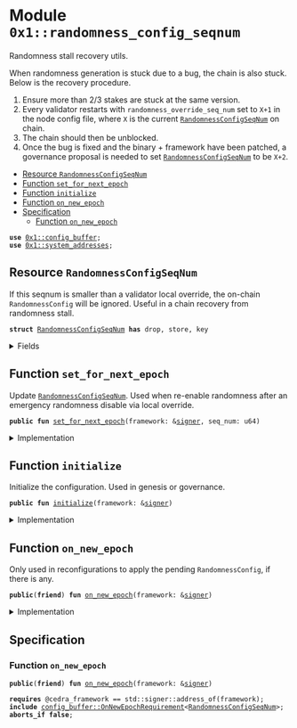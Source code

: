 
<a id="0x1_randomness_config_seqnum"></a>

# Module `0x1::randomness_config_seqnum`

Randomness stall recovery utils.

When randomness generation is stuck due to a bug, the chain is also stuck. Below is the recovery procedure.
1. Ensure more than 2/3 stakes are stuck at the same version.
1. Every validator restarts with <code>randomness_override_seq_num</code> set to <code>X+1</code> in the node config file,
where <code>X</code> is the current <code><a href="randomness_config_seqnum.md#0x1_randomness_config_seqnum_RandomnessConfigSeqNum">RandomnessConfigSeqNum</a></code> on chain.
1. The chain should then be unblocked.
1. Once the bug is fixed and the binary + framework have been patched,
a governance proposal is needed to set <code><a href="randomness_config_seqnum.md#0x1_randomness_config_seqnum_RandomnessConfigSeqNum">RandomnessConfigSeqNum</a></code> to be <code>X+2</code>.


-  [Resource `RandomnessConfigSeqNum`](#0x1_randomness_config_seqnum_RandomnessConfigSeqNum)
-  [Function `set_for_next_epoch`](#0x1_randomness_config_seqnum_set_for_next_epoch)
-  [Function `initialize`](#0x1_randomness_config_seqnum_initialize)
-  [Function `on_new_epoch`](#0x1_randomness_config_seqnum_on_new_epoch)
-  [Specification](#@Specification_0)
    -  [Function `on_new_epoch`](#@Specification_0_on_new_epoch)


<pre><code><b>use</b> <a href="config_buffer.md#0x1_config_buffer">0x1::config_buffer</a>;
<b>use</b> <a href="system_addresses.md#0x1_system_addresses">0x1::system_addresses</a>;
</code></pre>



<a id="0x1_randomness_config_seqnum_RandomnessConfigSeqNum"></a>

## Resource `RandomnessConfigSeqNum`

If this seqnum is smaller than a validator local override, the on-chain <code>RandomnessConfig</code> will be ignored.
Useful in a chain recovery from randomness stall.


<pre><code><b>struct</b> <a href="randomness_config_seqnum.md#0x1_randomness_config_seqnum_RandomnessConfigSeqNum">RandomnessConfigSeqNum</a> <b>has</b> drop, store, key
</code></pre>



<details>
<summary>Fields</summary>


<dl>
<dt>
<code>seq_num: u64</code>
</dt>
<dd>

</dd>
</dl>


</details>

<a id="0x1_randomness_config_seqnum_set_for_next_epoch"></a>

## Function `set_for_next_epoch`

Update <code><a href="randomness_config_seqnum.md#0x1_randomness_config_seqnum_RandomnessConfigSeqNum">RandomnessConfigSeqNum</a></code>.
Used when re-enable randomness after an emergency randomness disable via local override.


<pre><code><b>public</b> <b>fun</b> <a href="randomness_config_seqnum.md#0x1_randomness_config_seqnum_set_for_next_epoch">set_for_next_epoch</a>(framework: &<a href="../../cedra-stdlib/../move-stdlib/doc/signer.md#0x1_signer">signer</a>, seq_num: u64)
</code></pre>



<details>
<summary>Implementation</summary>


<pre><code><b>public</b> <b>fun</b> <a href="randomness_config_seqnum.md#0x1_randomness_config_seqnum_set_for_next_epoch">set_for_next_epoch</a>(framework: &<a href="../../cedra-stdlib/../move-stdlib/doc/signer.md#0x1_signer">signer</a>, seq_num: u64) {
    <a href="system_addresses.md#0x1_system_addresses_assert_cedra_framework">system_addresses::assert_cedra_framework</a>(framework);
    <a href="config_buffer.md#0x1_config_buffer_upsert">config_buffer::upsert</a>(<a href="randomness_config_seqnum.md#0x1_randomness_config_seqnum_RandomnessConfigSeqNum">RandomnessConfigSeqNum</a> { seq_num });
}
</code></pre>



</details>

<a id="0x1_randomness_config_seqnum_initialize"></a>

## Function `initialize`

Initialize the configuration. Used in genesis or governance.


<pre><code><b>public</b> <b>fun</b> <a href="randomness_config_seqnum.md#0x1_randomness_config_seqnum_initialize">initialize</a>(framework: &<a href="../../cedra-stdlib/../move-stdlib/doc/signer.md#0x1_signer">signer</a>)
</code></pre>



<details>
<summary>Implementation</summary>


<pre><code><b>public</b> <b>fun</b> <a href="randomness_config_seqnum.md#0x1_randomness_config_seqnum_initialize">initialize</a>(framework: &<a href="../../cedra-stdlib/../move-stdlib/doc/signer.md#0x1_signer">signer</a>) {
    <a href="system_addresses.md#0x1_system_addresses_assert_cedra_framework">system_addresses::assert_cedra_framework</a>(framework);
    <b>if</b> (!<b>exists</b>&lt;<a href="randomness_config_seqnum.md#0x1_randomness_config_seqnum_RandomnessConfigSeqNum">RandomnessConfigSeqNum</a>&gt;(@cedra_framework)) {
        <b>move_to</b>(framework, <a href="randomness_config_seqnum.md#0x1_randomness_config_seqnum_RandomnessConfigSeqNum">RandomnessConfigSeqNum</a> { seq_num: 0 })
    }
}
</code></pre>



</details>

<a id="0x1_randomness_config_seqnum_on_new_epoch"></a>

## Function `on_new_epoch`

Only used in reconfigurations to apply the pending <code>RandomnessConfig</code>, if there is any.


<pre><code><b>public</b>(<b>friend</b>) <b>fun</b> <a href="randomness_config_seqnum.md#0x1_randomness_config_seqnum_on_new_epoch">on_new_epoch</a>(framework: &<a href="../../cedra-stdlib/../move-stdlib/doc/signer.md#0x1_signer">signer</a>)
</code></pre>



<details>
<summary>Implementation</summary>


<pre><code><b>public</b>(<b>friend</b>) <b>fun</b> <a href="randomness_config_seqnum.md#0x1_randomness_config_seqnum_on_new_epoch">on_new_epoch</a>(framework: &<a href="../../cedra-stdlib/../move-stdlib/doc/signer.md#0x1_signer">signer</a>) <b>acquires</b> <a href="randomness_config_seqnum.md#0x1_randomness_config_seqnum_RandomnessConfigSeqNum">RandomnessConfigSeqNum</a> {
    <a href="system_addresses.md#0x1_system_addresses_assert_cedra_framework">system_addresses::assert_cedra_framework</a>(framework);
    <b>if</b> (<a href="config_buffer.md#0x1_config_buffer_does_exist">config_buffer::does_exist</a>&lt;<a href="randomness_config_seqnum.md#0x1_randomness_config_seqnum_RandomnessConfigSeqNum">RandomnessConfigSeqNum</a>&gt;()) {
        <b>let</b> new_config = <a href="config_buffer.md#0x1_config_buffer_extract_v2">config_buffer::extract_v2</a>&lt;<a href="randomness_config_seqnum.md#0x1_randomness_config_seqnum_RandomnessConfigSeqNum">RandomnessConfigSeqNum</a>&gt;();
        <b>if</b> (<b>exists</b>&lt;<a href="randomness_config_seqnum.md#0x1_randomness_config_seqnum_RandomnessConfigSeqNum">RandomnessConfigSeqNum</a>&gt;(@cedra_framework)) {
            *<b>borrow_global_mut</b>&lt;<a href="randomness_config_seqnum.md#0x1_randomness_config_seqnum_RandomnessConfigSeqNum">RandomnessConfigSeqNum</a>&gt;(@cedra_framework) = new_config;
        } <b>else</b> {
            <b>move_to</b>(framework, new_config);
        }
    }
}
</code></pre>



</details>

<a id="@Specification_0"></a>

## Specification


<a id="@Specification_0_on_new_epoch"></a>

### Function `on_new_epoch`


<pre><code><b>public</b>(<b>friend</b>) <b>fun</b> <a href="randomness_config_seqnum.md#0x1_randomness_config_seqnum_on_new_epoch">on_new_epoch</a>(framework: &<a href="../../cedra-stdlib/../move-stdlib/doc/signer.md#0x1_signer">signer</a>)
</code></pre>




<pre><code><b>requires</b> @cedra_framework == std::signer::address_of(framework);
<b>include</b> <a href="config_buffer.md#0x1_config_buffer_OnNewEpochRequirement">config_buffer::OnNewEpochRequirement</a>&lt;<a href="randomness_config_seqnum.md#0x1_randomness_config_seqnum_RandomnessConfigSeqNum">RandomnessConfigSeqNum</a>&gt;;
<b>aborts_if</b> <b>false</b>;
</code></pre>


[move-book]: https://cedra.dev/move/book/SUMMARY

